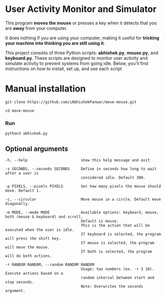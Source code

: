 # User Activity Monitor and Simulator

This program **moves the mouse** or presses a key when it detects that you are **away** from your computer.

It does nothing if you are using your computer, making it useful for **tricking your machine into thinking you are still using it**.

This project consists of three Python scripts: **abhishek.py**, **mouse.py**, and **keyboard.py**. These scripts are designed to monitor user activity and simulate activity to prevent systems from going idle. Below, you'll find instructions on how to install, set up, and use each script

# Manual installation

```
git clone https://github.com/iAbhishekPanwar/move-mouse.git

cd move-mouse

```

### Run

```
python3 abhishek.py
```

## Optional arguments

```
-h, --help                        show this help message and exit

-s SECONDS, --seconds SECONDS     Define in seconds how long to wait after a user is
                                  considered idle. Default 300.

-p PIXELS, --pixels PIXELS        Set how many pixels the mouse should move. Default 1.

-c, --circular                    Move mouse in a circle. Default move diagonally.

-m MODE, --mode MODE              Available options: keyboard, mouse, both (mouse & keyboard) and scroll.
                                  Default is mouse.
                                  This is the action that will be executed when the user is idle.
                                  If keyboard is selected, the program will press the shift key.
                                  If mouse is selected, the program will move the mouse.
                                  If both is selected, the program will do both actions.

-r RANDOM RANDOM, --random RANDOM RANDOM
                                  Usage: two numbers (ex. -r 3 10). Execute actions based on a
                                  random interval between start and stop seconds.
                                  Note: Overwrites the seconds argument.

```
